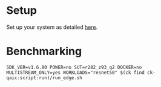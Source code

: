 # Setup
Set up your system as detailed [here](https://github.com/krai/ck-qaic/blob/main/script/setup.aedk/README.md).

# Benchmarking
```
SDK_VER=v1.6.80 POWER=no SUT=r282_z93_q2 DOCKER=no MULTISTREAM_ONLY=yes WORKLOADS="resnet50" $(ck find ck-qaic:script:run)/run_edge.sh
```
